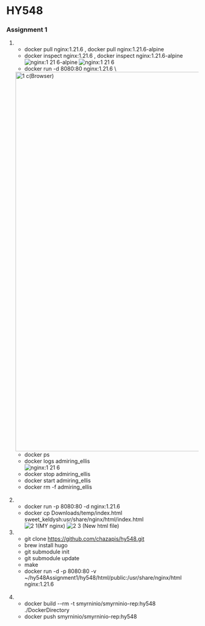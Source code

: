 # **HY548**
### Assignment 1

1.
    * docker pull nginx:1.21.6 , docker pull nginx:1.21.6-alpine
    * docker inspect nginx:1.21.6 , docker inspect nginx:1.21.6-alpine \
    ![nginx:1 21 6-alpine](https://user-images.githubusercontent.com/57632772/160251518-2aba724c-740e-443c-bc92-3b4079a8d3d3.png)
    ![nginx:1 21 6](https://user-images.githubusercontent.com/57632772/160251520-ba4affbc-b483-48b8-800b-b3f0c0b6dd98.png)
    * docker run -d 8080:80 nginx:1.21.6 \
    <img width="996" alt="1 c(Browser)" src="https://user-images.githubusercontent.com/57632772/160251590-0bea09ec-ba70-4478-9f3d-3aeb0c930161.png">
    
    * docker ps
    * docker logs admiring_ellis \
    ![nginx:1 21 6](https://user-images.githubusercontent.com/57632772/160251790-a9eb34be-5e8b-44d9-ab00-f1e84b37440b.png)
    * docker stop admiring_ellis
    * docker start admiring_ellis
    * docker rm -f admiring_ellis <br/> <br/>
   
2. 
    * docker run -p 8080:80 -d nginx:1.21.6 
    * docker cp Downloads/temp/index.html sweet_keldysh:usr/share/nginx/html/index.html \
    ![2 1(MY nginx)](https://user-images.githubusercontent.com/57632772/160251824-42450b96-2254-487e-9ec4-c424ea006004.png)
    ![2 3 (New html file)](https://user-images.githubusercontent.com/57632772/160252142-db666f74-9c5e-4051-a3b8-e94dc61a9d76.png)

    

3.
    * git clone https://github.com/chazapis/hy548.git
    * brew install hugo
    * git submodule init
    * git submodule update
    * make
    * docker run -d -p 8080:80 -v ~/hy548Assignment1/hy548/html/public:/usr/share/nginx/html nginx:1.21.6 <br /> <br />

4. 
    * docker build --rm -t smyrninio/smyrninio-rep:hy548 ./DockerDirectory
    * docker push smyrninio/smyrninio-rep:hy548


